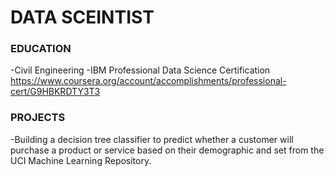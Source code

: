 # DATA SCEINTIST

### EDUCATION
   -Civil Engineering
  -IBM Professional Data Science Certification
  https://www.coursera.org/account/accomplishments/professional-cert/G9HBKRDTY3T3

### PROJECTS
  -Building a decision tree classifier to predict whether a customer will purchase a product or service based on their demographic and set from the UCI Machine Learning Repository. 
  

